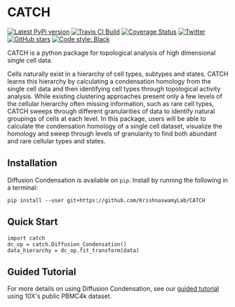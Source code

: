 CATCH
================

[![Latest PyPi version](https://img.shields.io/pypi/v/diffusion_condensation.svg)](https://pypi.org/project/diffusion_condensation/)
[![Travis CI Build](https://api.travis-ci.com/KrishnaswamyLab/CATCH.svg?branch=master)](https://travis-ci.com/KrishnaswamyLab/Diffusion_Condensation/)
[![Coverage Status](https://coveralls.io/repos/github/KrishnaswamyLab/CATCH/badge.svg?branch=master)](https://coveralls.io/github/KrishnaswamyLab/Diffusion_Condensation?branch=master)
[![Twitter](https://img.shields.io/twitter/follow/KrishnaswamyLab.svg?style=social&label=Follow)](https://twitter.com/KrishnaswamyLab)
[![GitHub stars](https://img.shields.io/github/stars/KrishnaswamyLab/CATCH.svg?style=social&label=Stars)](https://github.com/KrishnaswamyLab/CATCH/)
[![Code style: Black](https://img.shields.io/badge/code%20style-black-000000.svg)](https://github.com/psf/black)

CATCH is a python package for topological analysis of high dimensional single cell data.

Cells naturally exist in a hierarchy of cell types, subtypes and states.  CATCH learns this hierarchy by calculating a condensation homology from the single cell data and then identifying cell types through topological activity analysis. While existing clustering approaches present only a few levels of the cellular hierarchy often missing information, such as rare cell types, CATCH sweeps through different granularities of data to identify natural groupings of cells at each level. In this package, users will be able to calculate the condensation homology of a single cell dataset, visualize the homology and sweep through levels of granularity to find both abundant and rare cellular types and states.

Installation
------------

Diffusion Condensation is available on `pip`. Install by running the following in a terminal:

```
pip install --user git+https://github.com/KrishnaswamyLab/CATCH
```

Quick Start
-----------

```
import catch
dc_op = catch.Diffusion_Condensation()
data_hierarchy = dc_op.fit_transform(data)
```

Guided Tutorial
-----------

For more details on using Diffusion Condensation, see our [guided tutorial](tutorial/10X_pbmc.ipynb) using 10X's public PBMC4k dataset.
